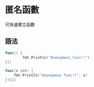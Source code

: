 # 匿名函數
可快速建立函數
## 語法
```go
func() {
		fmt.Println("Anonymous_func!!")
}()

func(x int) {
	fmt.Println("Anonymous func!!", x)
}(52)
```

